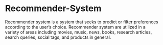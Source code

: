 # Recommender-System
Recommender system is a system that seeks to predict or filter preferences according to the user’s choice. Recommender system are utilized in a variety of areas including movies, music, news, books, research articles, search queries, social tags, and products in general.
